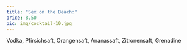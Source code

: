 ```yaml
---
title: "Sex on the Beach:"
price: 8.50
pic: img/cocktail-10.jpg
---
```


Vodka, Pfirsichsaft, Orangensaft, Ananassaft, Zitronensaft, Grenadine
